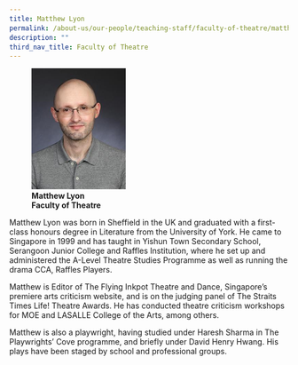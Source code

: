 ```yaml
---
title: Matthew Lyon
permalink: /about-us/our-people/teaching-staff/faculty-of-theatre/matthew-lyon/
description: ""
third_nav_title: Faculty of Theatre
---
```

<figure>
<img style="width:40%" src="/images/matthew-lyon.jpg">
<figcaption> <strong>Matthew Lyon<br>
Faculty of Theatre</strong>
</figcaption>
</figure>

Matthew Lyon was born in Sheffield in the UK and graduated with a first-class honours degree in Literature from the University of York. He came to Singapore in 1999 and has taught in Yishun Town Secondary School, Serangoon Junior College and Raffles Institution, where he set up and administered the A-Level Theatre Studies Programme as well as running the drama CCA, Raffles Players.  
  
Matthew is Editor of The Flying Inkpot Theatre and Dance, Singapore’s premiere arts criticism website, and is on the judging panel of The Straits Times Life! Theatre Awards. He has conducted theatre criticism workshops for MOE and LASALLE College of the Arts, among others.  
  
Matthew is also a playwright, having studied under Haresh Sharma in The Playwrights’ Cove programme, and briefly under David Henry Hwang. His plays have been staged by school and professional groups.